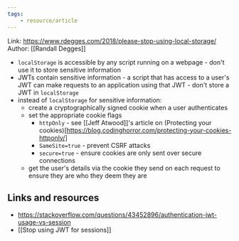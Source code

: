 ```yaml
---
tags:
	- resource/article
---
```


Link: https://www.rdegges.com/2018/please-stop-using-local-storage/
Author: [[Randall Degges]]

- `localStorage` is accessible by any script running on a webpage - don't use it
  to store sensitive information
- JWTs contain sensitive information - a script that has access to a user's JWT
  can make requests to an application using that JWT - don't store a JWT in
  `localStorage`
- instead of `localStorage` for sensitive information:
  - create a cryptographically signed cookie when a user authenticates
  - set the appropriate cookie flags
    - `httpOnly` - see [[Jeff Atwood]]'s article on
      (Protecting your cookies)[https://blog.codinghorror.com/protecting-your-cookies-httponly/]
    - `SameSite=true` - prevent CSRF attacks
    - `secure=true` - ensure cookies are only sent over secure connections
  - get the user's details via the cookie they send on each request to ensure
    they are who they deem they are

## Links and resources

- https://stackoverflow.com/questions/43452896/authentication-jwt-usage-vs-session
- [[Stop using JWT for sessions]]
